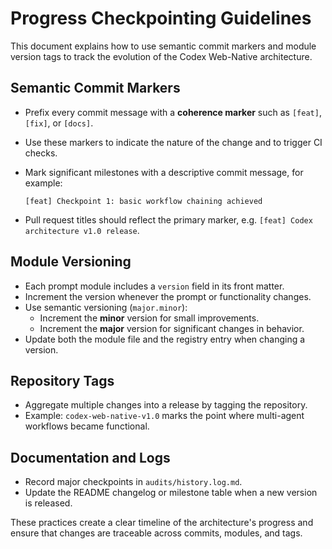 # Progress Checkpointing Guidelines

This document explains how to use semantic commit markers and module version tags to track
the evolution of the Codex Web-Native architecture.

## Semantic Commit Markers

- Prefix every commit message with a **coherence marker** such as `[feat]`, `[fix]`, or
  `[docs]`.
- Use these markers to indicate the nature of the change and to trigger CI checks.
- Mark significant milestones with a descriptive commit message, for example:
  
  ```
  [feat] Checkpoint 1: basic workflow chaining achieved
  ```
- Pull request titles should reflect the primary marker, e.g. `[feat] Codex architecture v1.0 release`.

## Module Versioning

- Each prompt module includes a `version` field in its front matter.
- Increment the version whenever the prompt or functionality changes.
- Use semantic versioning (`major.minor`):
  - Increment the **minor** version for small improvements.
  - Increment the **major** version for significant changes in behavior.
- Update both the module file and the registry entry when changing a version.

## Repository Tags

- Aggregate multiple changes into a release by tagging the repository.
- Example: `codex-web-native-v1.0` marks the point where multi-agent workflows became functional.

## Documentation and Logs

- Record major checkpoints in `audits/history.log.md`.
- Update the README changelog or milestone table when a new version is released.

These practices create a clear timeline of the architecture's progress and ensure that
changes are traceable across commits, modules, and tags.
